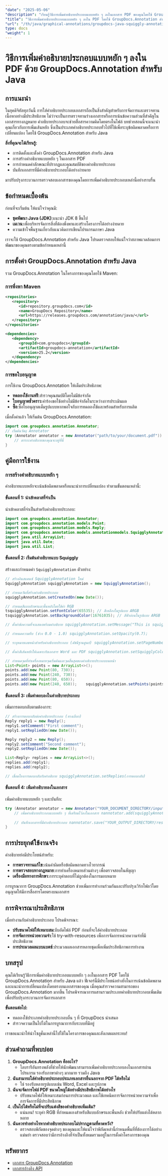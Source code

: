 ```yaml
---
"date": "2025-05-06"
"description": "เรียนรู้วิธีการเพิ่มคำอธิบายประกอบแบบหยัก ๆ ลงในเอกสาร PDF ของคุณโดยใช้ GroupDocs.Annotation สำหรับ Java เพื่อเพิ่มประสิทธิภาพในการตรวจสอบเอกสารและการทำงานร่วมกัน"
"title": "วิธีการเพิ่มคำอธิบายประกอบแบบหยัก ๆ ลงใน PDF โดยใช้ GroupDocs.Annotation สำหรับ Java"
"url": "/th/java/graphical-annotations/groupdocs-java-squiggly-annotations-pdf/"
type: docs
"weight": 1
---
```


# วิธีการเพิ่มคำอธิบายประกอบแบบหยัก ๆ ลงใน PDF ด้วย GroupDocs.Annotation สำหรับ Java
## การแนะนำ

ในยุคดิจิทัลทุกวันนี้ การใส่คำอธิบายประกอบเอกสารถือเป็นสิ่งสำคัญสำหรับการจัดการและตรวจทานเนื้อหาอย่างมีประสิทธิภาพ ไม่ว่าจะเป็นการตรวจทานร่างเอกสารหรือการเน้นข้อความส่วนที่สำคัญในเอกสารทางกฎหมาย คำอธิบายประกอบจะช่วยสื่อสารความคิดโดยตรงในไฟล์ บทช่วยสอนนี้จะแนะนำคุณเกี่ยวกับการเพิ่มเส้นหยัก ซึ่งเป็นประเภทคำอธิบายประกอบทั่วไปที่ใช้เพื่อระบุข้อผิดพลาดหรือการเปลี่ยนแปลง โดยใช้ GroupDocs.Annotation สำหรับ Java

**สิ่งที่คุณจะได้เรียนรู้:**
- การติดตั้งและตั้งค่า GroupDocs.Annotation สำหรับ Java
- การสร้างคำอธิบายแบบหยัก ๆ ในเอกสาร PDF
- การกำหนดค่าลักษณะที่ปรากฏและคุณสมบัติของคำอธิบายประกอบ
- บันทึกเอกสารที่มีคำอธิบายประกอบได้อย่างง่ายดาย

มาปรับปรุงกระบวนการตรวจสอบเอกสารของคุณโดยการเพิ่มคำอธิบายประกอบเหล่านี้อย่างราบรื่น

## ข้อกำหนดเบื้องต้น

ก่อนที่จะเริ่มต้น ให้แน่ใจว่าคุณมี:
- **ชุดพัฒนา Java (JDK)**:แนะนำ JDK 8 ขึ้นไป
- **เมเวน**:เพื่อบริหารจัดการสิ่งที่ต้องพึ่งพาและสร้างโครงการได้อย่างง่ายดาย
- ความเข้าใจพื้นฐานเกี่ยวกับแนวคิดการเขียนโปรแกรมภาษา Java

เราจะใช้ GroupDocs.Annotation สำหรับ Java โปรดตรวจสอบให้แน่ใจว่าสภาพแวดล้อมการพัฒนาของคุณตรงตามข้อกำหนดเหล่านี้

## การตั้งค่า GroupDocs.Annotation สำหรับ Java

รวม GroupDocs.Annotation ในโครงการของคุณโดยใช้ Maven:

### การพึ่งพา Maven
```xml
<repositories>
   <repository>
      <id>repository.groupdocs.com</id>
      <name>GroupDocs Repository</name>
      <url>https://releases.groupdocs.com/annotation/java/</url>
   </repository>
</repositories>

<dependencies>
   <dependency>
      <groupId>com.groupdocs</groupId>
      <artifactId>groupdocs-annotation</artifactId>
      <version>25.2</version>
   </dependency>
</dependencies>
```

### การขอใบอนุญาต
การใช้งาน GroupDocs.Annotation ให้เต็มประสิทธิภาพ:
- **ทดลองใช้งานฟรี**:สำรวจคุณสมบัติโดยไม่มีข้อจำกัด
- **ใบอนุญาตชั่วคราว**:คำร้องขอใช้อย่างไม่มีข้อจำกัดในระหว่างการประเมินผล
- **ซื้อ**:ซื้อใบอนุญาตเต็มรูปแบบหากพอใจกับการทดลองใช้และพร้อมสำหรับการผลิต

เมื่อตั้งค่าแล้ว ให้เริ่มต้น GroupDocs.Annotation:
```java
import com.groupdocs.annotation.Annotator;
// เริ่มต้นวัตถุ Annotator
try (Annotator annotator = new Annotator("path/to/your/document.pdf")) {
    // ตรรกะคำอธิบายของคุณจะอยู่ที่นี่
}
```

## คู่มือการใช้งาน

### การสร้างคำอธิบายแบบหยัก ๆ
คำอธิบายแบบหยักจะเน้นข้อผิดพลาดหรือแนะนำการเปลี่ยนแปลง ทำตามขั้นตอนเหล่านี้:

#### ขั้นตอนที่ 1: นำเข้าคลาสที่จำเป็น
นำเข้าคลาสที่จำเป็นสำหรับคำอธิบายประกอบ:
```java
import com.groupdocs.annotation.Annotator;
import com.groupdocs.annotation.models.Point;
import com.groupdocs.annotation.models.Reply;
import com.groupdocs.annotation.models.annotationmodels.SquigglyAnnotation;
import java.util.ArrayList;
import java.util.Date;
import java.util.List;
```

#### ขั้นตอนที่ 2: เริ่มต้นคำอธิบายแบบ Squiggly
สร้างและกำหนดค่า `SquigglyAnnotation` ตัวอย่าง:
```java
// สร้างอินสแตนซ์ SquigglyAnnotation ใหม่
SquigglyAnnotation squigglyAnnotation = new SquigglyAnnotation();

// กำหนดวันที่สร้างคำอธิบายประกอบ
squigglyAnnotation.setCreatedOn(new Date());

// กำหนดสีแบบอักษรและพื้นหลังโดยใช้ค่า RGB
tsquigglyAnnotation.setFontColor(65535); // สีเหลืองในรูปแบบ ARGB
tsquigglyAnnotation.setBackgroundColor(16761035); // สีฟ้าอ่อนในรูปแบบ ARGB

// ตั้งค่าข้อความที่จะแสดงพร้อมคำอธิบาย squigglyAnnotation.setMessage("This is squiggly annotation");

// กำหนดความทึบ (ช่วง 0.0 - 1.0) squigglyAnnotation.setOpacity(0.7);

// ระบุหมายเลขหน้าสำหรับคำอธิบายประกอบ (ดัชนีฐานศูนย์) squigglyAnnotation.setPageNumber(0);

// ตั้งค่าสีเส้นหยักให้เฉพาะกับเอกสาร Word และ PDF squigglyAnnotation.setSquigglyColor(1422623); // รหัสสีสำหรับเส้นหยัก

// กำหนดจุดที่ทำเครื่องหมายจุดเริ่มต้นและจุดสิ้นสุดของคำอธิบายประกอบบนหน้า
List<Point> points = new ArrayList<>();
points.add(new Point(80, 730));
points.add(new Point(240, 730));
points.add(new Point(80, 650));
points.add(new Point(240, 650));	squigglyAnnotation.setPoints(points);
```

#### ขั้นตอนที่ 3: เพิ่มคำตอบลงในคำอธิบายประกอบ
เพิ่มการตอบกลับตามต้องการ:
```java
// สร้างการตอบกลับต่อคำอธิบายประกอบ (ทางเลือก)
Reply reply1 = new Reply();
reply1.setComment("First comment");
reply1.setRepliedOn(new Date());

Reply reply2 = new Reply();
reply2.setComment("Second comment");
reply2.setRepliedOn(new Date());

List<Reply> replies = new ArrayList<>();
replies.add(reply1);
replies.add(reply2);

// เชื่อมโยงการตอบกลับกับคำอธิบาย squigglyAnnotation.setReplies(การตอบกลับ)
```

#### ขั้นตอนที่ 4: เพิ่มคำอธิบายลงในเอกสาร
เพิ่มคำอธิบายแบบหยัก ๆ และบันทึก:
```java
try (Annotator annotator = new Annotator("YOUR_DOCUMENT_DIRECTORY/input.pdf")) {
    // เพิ่มคำอธิบายประกอบแบบหยัก ๆ ที่เตรียมไว้ลงในเอกสาร nannotator.add(squigglyAnnotation);
    
    // บันทึกเอกสารที่มีคำอธิบายประกอบ nannotator.save("YOUR_OUTPUT_DIRECTORY/result_squiggly_annotation.pdf");
}
```

## การประยุกต์ใช้งานจริง
คำอธิบายย่อมีประโยชน์สำหรับ:
- **การตรวจทานแก้ไข**:เน้นคำผิดหรือข้อผิดพลาดทางไวยากรณ์
- **การตรวจสอบทางกฎหมาย**:การทำเครื่องหมายส่วนต่างๆ เพื่อตรวจสอบในสัญญา
- **เครื่องมือทางการศึกษา**:การระบุคำตอบที่ไม่ถูกต้องในการมอบหมาย

การบูรณาการ GroupDocs.Annotation ช่วยเพิ่มการทำงานร่วมกันและปรับปรุงเวิร์กโฟลว์โดยอนุญาตให้มีการสื่อสารโดยตรงบนเอกสาร

## การพิจารณาประสิทธิภาพ
เมื่อทำงานกับคำอธิบายประกอบ โปรดพิจารณา:
- **ปรับขนาดไฟล์ให้เหมาะสม**:บีบอัดไฟล์ PDF ก่อนที่จะใส่คำอธิบายประกอบ
- **การจัดการหน่วยความจำ**:ใช้ try-with-resources เพื่อการจัดการหน่วยความจำที่มีประสิทธิภาพ
- **การประมวลผลแบบแบตช์**:ประมวลผลเอกสารหลายชุดเพื่อเพิ่มประสิทธิภาพการทำงาน

## บทสรุป
คุณได้เรียนรู้วิธีการเพิ่มคำอธิบายประกอบแบบหยัก ๆ ลงในเอกสาร PDF โดยใช้ GroupDocs.Annotation สำหรับ Java แล้ว ฟีเจอร์นี้มีประโยชน์อย่างยิ่งในการเน้นข้อผิดพลาดและแนะนำการเปลี่ยนแปลงโดยตรงบนเอกสารของคุณ เมื่อคุณสำรวจความสามารถของ GroupDocs.Annotation มากขึ้น โปรดพิจารณาการผสานรวมประเภทคำอธิบายประกอบเพิ่มเติมเพื่อปรับปรุงกระบวนการจัดการเอกสาร

**ขั้นตอนต่อไป:**
- ทดลองใช้ประเภทคำอธิบายประกอบอื่น ๆ ที่ GroupDocs นำเสนอ
- สำรวจความเป็นไปได้ในการบูรณาการกับระบบที่มีอยู่

เราขอแนะนำให้นำโซลูชั่นเหล่านี้ไปใช้ในโครงการของคุณและสังเกตผลกระทบ!

## ส่วนคำถามที่พบบ่อย
1. **GroupDocs.Annotation คืออะไร?**
   - ไลบรารีอันทรงพลังที่ช่วยให้นักพัฒนาสามารถเพิ่มคำอธิบายประกอบลงในเอกสารผ่านโปรแกรม รองรับภาษาต่างๆ มากมาย รวมถึง Java
2. **ฉันสามารถใส่คำอธิบายประกอบประเภทเอกสารอื่นนอกจาก PDF ได้หรือไม่**
   - ใช่ รองรับหลายรูปแบบเช่น Word, Excel และรูปภาพ
3. **ฉันจะจัดการไฟล์ PDF ขนาดใหญ่ได้อย่างมีประสิทธิภาพได้อย่างไร**
   - ปรับขนาดไฟล์ให้เหมาะสมก่อนการประมวลผล และใช้เทคนิคการจัดการหน่วยความจำเพื่อการจัดการที่มีประสิทธิภาพ
4. **เป็นไปได้หรือไม่ที่จะปรับแต่งสีของคำอธิบายเพิ่มเติม?**
   - แน่นอน! ระบุค่า RGB ที่กำหนดเองสำหรับสีแบบอักษรและพื้นหลัง ช่วยให้ปรับแต่งได้หลากหลาย
5. **ฉันควรทำอย่างไรหากคำอธิบายประกอบไม่ปรากฏตามที่คาดหวัง?**
   - ตรวจสอบพิกัดของจุดต่างๆ ของคุณและให้แน่ใจว่าพิกัดเหล่านี้กำหนดพื้นที่ที่ต้องการได้อย่างแม่นยำ ตรวจสอบว่ามีการอ้างอิงที่จำเป็นทั้งหมดรวมอยู่ในการตั้งค่าโครงการของคุณ

## ทรัพยากร
- [เอกสาร GroupDocs.Annotation](https://docs.groupdocs.com/annotation/java/)
- [เอกสารอ้างอิง API](https://reference.groupdocs.com/annotation/java/)
